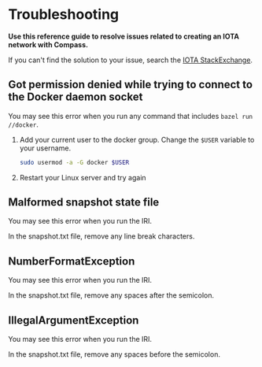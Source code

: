 # Troubleshooting

**Use this reference guide to resolve issues related to creating an IOTA network with Compass.**

If you can't find the solution to your issue, search the [IOTA StackExchange](https://iota.stackexchange.com/).

## Got permission denied while trying to connect to the Docker daemon socket

You may see this error when you run any command that includes `bazel run //docker`.

1. Add your current user to the docker group. Change the `$USER` variable to your username.

    ```bash
    sudo usermod -a -G docker $USER
    ```

2. Restart your Linux server and try again

## Malformed snapshot state file

You may see this error when you run the IRI.

In the snapshot.txt file, remove any line break characters.

## NumberFormatException

You may see this error when you run the IRI.

In the snapshot.txt file, remove any spaces after the semicolon.

## IllegalArgumentException

You may see this error when you run the IRI.

In the snapshot.txt file, remove any spaces before the semicolon.